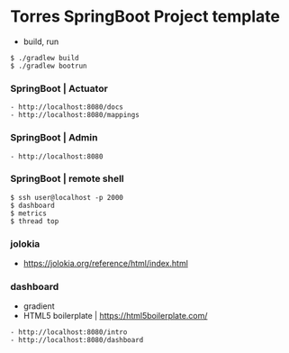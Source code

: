 # Torres SpringBoot Project template

- build, run
```
$ ./gradlew build
$ ./gradlew bootrun
```

### SpringBoot | Actuator
```
- http://localhost:8080/docs
- http://localhost:8080/mappings
```
### SpringBoot | Admin
```
- http://localhost:8080
```
### SpringBoot | remote shell
```
$ ssh user@localhost -p 2000 
$ dashboard 
$ metrics
$ thread top
```
### jolokia
- https://jolokia.org/reference/html/index.html

### dashboard
- gradient
- HTML5 boilerplate | https://html5boilerplate.com/
```
- http://localhost:8080/intro
- http://localhost:8080/dashboard
```